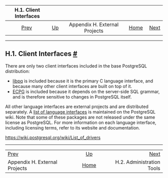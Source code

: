 <!--?xml version="1.0" encoding="UTF-8" standalone="no"?-->

|                      H.1. Client Interfaces                     |                                                              |                               |                                                       |                                                                |
| :-------------------------------------------------------------: | :----------------------------------------------------------- | :---------------------------: | ----------------------------------------------------: | -------------------------------------------------------------: |
| [Prev](external-projects.html "Appendix H. External Projects")  | [Up](external-projects.html "Appendix H. External Projects") | Appendix H. External Projects | [Home](index.html "PostgreSQL 17devel Documentation") |  [Next](external-admin-tools.html "H.2. Administration Tools") |

***

## H.1. Client Interfaces [#](#EXTERNAL-INTERFACES)

[]()

There are only two client interfaces included in the base PostgreSQL distribution:

*   [libpq](libpq.html "Chapter 34. libpq — C Library") is included because it is the primary C language interface, and because many other client interfaces are built on top of it.
*   [ECPG](ecpg.html "Chapter 36. ECPG — Embedded SQL in C") is included because it depends on the server-side SQL grammar, and is therefore sensitive to changes in PostgreSQL itself.

All other language interfaces are external projects and are distributed separately. A [list of language interfaces](https://wiki.postgresql.org/wiki/List_of_drivers) is maintained on the PostgreSQL wiki. Note that some of these packages are not released under the same license as PostgreSQL. For more information on each language interface, including licensing terms, refer to its website and documentation.

<https://wiki.postgresql.org/wiki/List_of_drivers>

***

|                                                                 |                                                              |                                                                |
| :-------------------------------------------------------------- | :----------------------------------------------------------: | -------------------------------------------------------------: |
| [Prev](external-projects.html "Appendix H. External Projects")  | [Up](external-projects.html "Appendix H. External Projects") |  [Next](external-admin-tools.html "H.2. Administration Tools") |
| Appendix H. External Projects                                   |     [Home](index.html "PostgreSQL 17devel Documentation")    |                                      H.2. Administration Tools |
